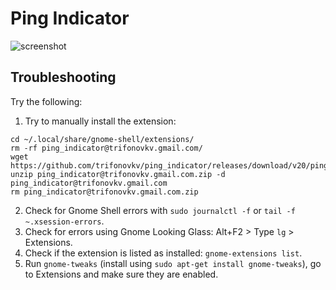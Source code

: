 # Ping Indicator
![screenshot](https://github.com/trifonovkv/ping_indicator/blob/master/screenshot.png)  

## Troubleshooting

Try the following:

1. Try to manually install the extension:

  ```
cd ~/.local/share/gnome-shell/extensions/
rm -rf ping_indicator@trifonovkv.gmail.com/
wget https://github.com/trifonovkv/ping_indicator/releases/download/v20/ping_indicator@trifonovkv.gmail.com.zip
unzip ping_indicator@trifonovkv.gmail.com.zip -d
ping_indicator@trifonovkv.gmail.com
rm ping_indicator@trifonovkv.gmail.com.zip
```

2. Check for Gnome Shell errors with `sudo journalctl -f` or `tail -f ~.xsession-errors`.
3. Check for errors using Gnome Looking Glass: Alt+F2 > Type `lg` > Extensions.
4. Check if the extension is listed as installed: `gnome-extensions list`.
5. Run `gnome-tweaks` (install using `sudo apt-get install gnome-tweaks`), go to Extensions and make sure they are enabled.
